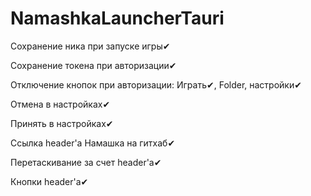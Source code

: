 # NamashkaLauncherTauri

Сохранение ника при запуске игры✔

Сохранение токена при авторизации✔

Отключение кнопок при авторизации: Играть✔, Folder, настройки✔

Отмена в настройках✔

Принять в настройках✔

Ссылка header'a Намашка на гитхаб✔

Перетаскивание за счет header'a✔

Кнопки header'a✔